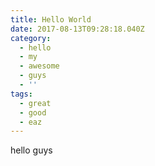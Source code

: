 ```yaml
---
title: Hello World
date: 2017-08-13T09:28:18.040Z
category:
  - hello
  - my
  - awesome
  - guys
  - ''
tags:
  - great
  - good
  - eaz
---
```

hello guys  
